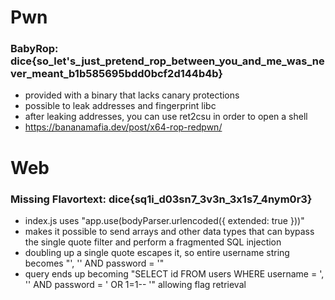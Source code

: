 # Pwn

### BabyRop: dice{so_let's_just_pretend_rop_between_you_and_me_was_never_meant_b1b585695bdd0bcf2d144b4b}
- provided with a binary that lacks canary protections
- possible to leak addresses and fingerprint libc
- after leaking addresses, you can use ret2csu in order to open a shell
- https://bananamafia.dev/post/x64-rop-redpwn/


# Web

### Missing Flavortext: dice{sq1i_d03sn7_3v3n_3x1s7_4nym0r3}
- index.js uses "app.use(bodyParser.urlencoded({ extended: true }))"
- makes it possible to send arrays and other data types that can bypass the single quote filter and perform a fragmented SQL injection
- doubling up a single quote escapes it, so entire username string becomes "', '' AND password = '"
- query ends up becoming "SELECT id FROM users WHERE username = ', '' AND password = ' OR 1=1-- '" allowing flag retrieval
